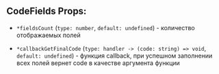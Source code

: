 CodeFields Props:
  -
  - `*fieldsCount` (`type: number`, `default: undefined`) - количество отображаемых полей


  - `*callbackGetFinalCode` (`type: handler -> (code: string) => void`, `default: undefined`) - функция callback, при успешном заполнении всех полей вернет code в качестве аргумента функции
